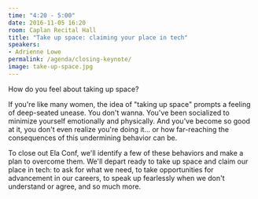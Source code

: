 ```yaml
---
time: "4:20 - 5:00"
date: 2016-11-05 16:20
room: Caplan Recital Hall
title: "Take up space: claiming your place in tech"
speakers:
- Adrienne Lowe
permalink: /agenda/closing-keynote/
image: take-up-space.jpg
---
```


How do you feel about taking up space?

If you're like many women, the idea of "taking up space" prompts a feeling of deep-seated unease. You don't wanna. You've been socialized to minimize yourself emotionally and physically. And you've become so good at it, you don't even realize you're doing it... or how far-reaching the consequences of this undermining behavior can be.

To close out Ela Conf, we'll identify a few of these behaviors and make a plan to overcome them. We'll depart ready to take up space and claim our place in tech: to ask for what we need, to take opportunities for advancement in our careers, to speak up fearlessly when we don't understand or agree, and so much more.